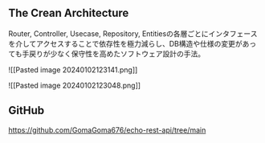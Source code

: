 ## The Crean Architecture

Router, Controller, Usecase, Repository, Entitiesの各層ごとにインタフェースを介してアクセスすることで依存性を極力減らし、DB構造や仕様の変更があっても手戻りが少なく保守性を高めたソフトウェア設計の手法。

![[Pasted image 20240102123141.png]]

![[Pasted image 20240102123048.png]]

## GitHub

https://github.com/GomaGoma676/echo-rest-api/tree/main